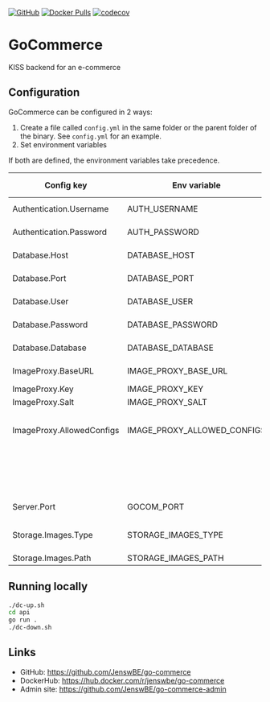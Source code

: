 [![GitHub](https://img.shields.io/github/license/JenswBE/go-commerce)](https://github.com/JenswBE/go-commerce)
[![Docker Pulls](https://img.shields.io/docker/pulls/jenswbe/go-commerce)](https://hub.docker.com/r/jenswbe/go-commerce)
[![codecov](https://codecov.io/gh/JenswBE/go-commerce/branch/main/graph/badge.svg?token=S2oyV1sTWU)](https://codecov.io/gh/JenswBE/go-commerce)

# GoCommerce

KISS backend for an e-commerce

## Configuration

GoCommerce can be configured in 2 ways:

1. Create a file called `config.yml` in the same folder or the parent folder of the binary. See `config.yml` for an example.
2. Set environment variables

If both are defined, the environment variables take precedence.

| Config key                | Env variable                | Description                                                                          | Default value  |
| ------------------------- | --------------------------- | ------------------------------------------------------------------------------------ | -------------- |
| Authentication.Username   | AUTH_USERNAME               | Basic auth username for the `/admin` paths                                           |                |
| Authentication.Password   | AUTH_PASSWORD               | Basic auth password for the `/admin` paths                                           |                |
| Database.Host             | DATABASE_HOST               | Hostname of the Postgres datatabase                                                  |                |
| Database.Port             | DATABASE_PORT               | Port of the Postgres datatabase                                                      | 5432           |
| Database.User             | DATABASE_USER               | Username for the Postgres datatabase                                                 |                |
| Database.Password         | DATABASE_PASSWORD           | Password for the Postgres datatabase                                                 |                |
| Database.Database         | DATABASE_DATABASE           | Database name for the Postgres datatabase                                            |                |
| ImageProxy.BaseURL        | IMAGE_PROXY_BASE_URL        | Base URL of your [Imgproxy instance](https://docs.imgproxy.net/)                     | /images/       |
| ImageProxy.Key            | IMAGE_PROXY_KEY             | [Signing key for Imgproxy](https://docs.imgproxy.net/configuration?id=url-signature) |                |
| ImageProxy.Salt           | IMAGE_PROXY_SALT            | [Salt for Imgproxy](https://docs.imgproxy.net/configuration?id=url-signature)        |                |
| ImageProxy.AllowedConfigs | IMAGE_PROXY_ALLOWED_CONFIGS | Comma-separated list of allowed image configs in format width:height:resizingType.   |                |
|                           |                             | Example "100:100:FILL,300:200:FIT". Use "\*" if not limiting the configs.            |                |
| Server.Port               | GOCOM_PORT                  | HTTP port on which the GoCommerce API listens                                        | 8080           |
| Storage.Images.Type       | STORAGE_IMAGES_TYPE         | Type of storage used for storing images. Currently only "fs" is supported.           | fs             |
| Storage.Images.Path       | STORAGE_IMAGES_PATH         | Path for storing images                                                              | ./files/images |

## Running locally

```bash
./dc-up.sh
cd api
go run .
./dc-down.sh
```

## Links

- GitHub: https://github.com/JenswBE/go-commerce
- DockerHub: https://hub.docker.com/r/jenswbe/go-commerce
- Admin site: https://github.com/JenswBE/go-commerce-admin

